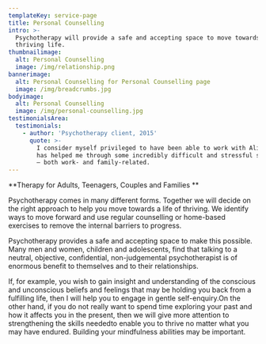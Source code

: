 ```yaml
---
templateKey: service-page
title: Personal Counselling
intro: >-
  Psychotherapy will provide a safe and accepting space to move towards a
  thriving life.
thumbnailimage:
  alt: Personal Counselling
  image: /img/relationship.png
bannerimage:
  alt: Personal Counselling for Personal Counselling page
  image: /img/breadcrumbs.jpg
bodyimage:
  alt: Personal Counselling
  image: /img/personal-counselling.jpg
testimonialsArea:
  testimonials:
    - author: 'Psychotherapy client, 2015'
      quote: >-
        I consider myself privileged to have been able to work with Alistair. He
        has helped me through some incredibly difficult and stressful situations
        – both work- and family-related.
---
```

**Therapy for Adults, Teenagers, Couples and Families**

Psychotherapy comes in many different forms. Together we will decide on the right approach to help you move towards a life of thriving. We identify ways to move forward and use regular counselling or home-based exercises to remove the internal barriers to progress.

Psychotherapy provides a safe and accepting space to make this possible. Many men and women, children and adolescents, find that talking to a neutral, objective, confidential, non-judgemental psychotherapist is of enormous benefit to themselves and to their relationships.

If, for example, you wish to gain insight and understanding of the conscious and unconscious beliefs and feelings that may be holding you back from a fulfilling life, then I will help you to engage in gentle self-enquiry.On the other hand, if you do not really want to spend time exploring your past and how it affects you in the present, then we will give more attention to strengthening the skills neededto enable you to thrive no matter what you may have endured. Building your mindfulness abilities may be important.
